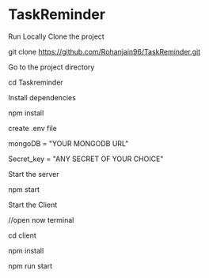 # TaskReminder
Run Locally
Clone the project

git clone https://github.com/Rohanjain96/TaskReminder.git

Go to the project directory

cd Taskreminder

Install dependencies

npm install

create .env file

mongoDB = "YOUR MONGODB URL"

Secret_key = "ANY SECRET OF YOUR CHOICE"

Start the server

npm start


Start the Client

  //open now terminal
  
  cd client
  
  npm install
  
  npm run start
